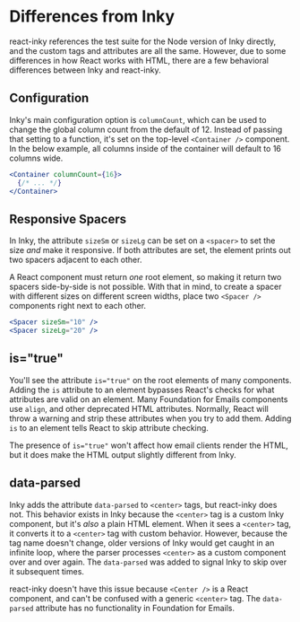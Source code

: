 # Differences from Inky

react-inky references the test suite for the Node version of Inky directly, and the custom tags and attributes are all the same. However, due to some differences in how React works with HTML, there are a few behavioral differences between Inky and react-inky.

## Configuration

Inky's main configuration option is `columnCount`, which can be used to change the global column count from the default of 12. Instead of passing that setting to a function, it's set on the top-level `<Container />` component. In the below example, all columns inside of the container will default to 16 columns wide.

```jsx
<Container columnCount={16}>
  {/* ... */}
</Container>
```

## Responsive Spacers

In Inky, the attribute `sizeSm` or `sizeLg` can be set on a `<spacer>` to set the size *and* make it responsive. If both attributes are set, the element prints out two spacers adjacent to each other.

A React component must return *one* root element, so making it return two spacers side-by-side is not possible. With that in mind, to create a spacer with different sizes on different screen widths, place two `<Spacer />` components right next to each other.

```jsx
<Spacer sizeSm="10" />
<Spacer sizeLg="20" />
```

## is="true"

You'll see the attribute `is="true"` on the root elements of many components. Adding the `is` attribute to an element bypasses React's checks for what attributes are valid on an element. Many Foundation for Emails components use `align`, and other deprecated HTML attributes. Normally, React will throw a warning and strip these attributes when you try to add them. Adding `is` to an element tells React to skip attribute checking.

The presence of `is="true"` won't affect how email clients render the HTML, but it does make the HTML output slightly different from Inky.

## data-parsed

Inky adds the attribute `data-parsed` to `<center>` tags, but react-inky does not. This behavior exists in Inky because the `<center>` tag is a custom Inky component, but it's *also* a plain HTML element. When it sees a `<center>` tag, it converts it to a `<center>` tag with custom behavior. However, because the tag name doesn't change, older versions of Inky would get caught in an infinite loop, where the parser processes `<center>` as a custom component over and over again. The `data-parsed` was added to signal Inky to skip over it subsequent times.

react-inky doesn't have this issue because `<Center />` is a React component, and can't be confused with a generic `<center>` tag. The `data-parsed` attribute has no functionality in Foundation for Emails.
